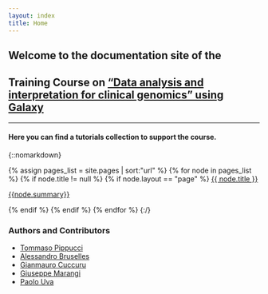 ```yaml
---
layout: index
title: Home
---
```




## Welcome to the documentation site of the           
## Training Course on [“Data analysis and interpretation for clinical genomics” using Galaxy](https://sigu-training.github.io/clinical_genomics)

___

#### Here you can find a tutorials collection to support the course.

{::nomarkdown}

{% assign pages_list = site.pages | sort:"url" %}
    {% for node in pages_list %}
      {% if node.title != null %}
        {% if node.layout == "page" %}
          <a class="sidebar-nav-item{% if page.url == node.url %} active{% endif %}" href="{{site.url}}{{ node.url }}">{{ node.title }}
          <p class="note">{{node.summary}}</p></a>
        {% endif %}
      {% endif %}
    {% endfor %}
{:/}


### Authors and Contributors

 * [Tommaso Pippucci](http://www.)
 * [Alessandro Bruselles](https://www)
 * [Gianmauro Cuccuru](http://www)
 * [Giuseppe Marangi](http://www)
 * [Paolo Uva](http://www.crs4.it/peopledetails/183/paolo-uva)

	  
